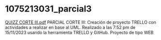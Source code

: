 # 1075213031_parcial3
[QUIZZ CORTE III.pdf](https://github.com/Ikeroed04060/1075213031_parcial3/files/13371040/QUIZZ.CORTE.III.pdf)
PARCIAL CORTE III: Creación de proyecto TRELLO con actividades a realizar en base al UML. Realizado a las 7:52 pm de 15/11/2023 usando la herramienta TRELLO y GitHub. Proyecto de tipo WEB
